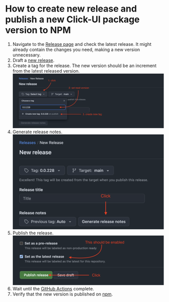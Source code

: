 # How to create new release and publish a new Click-UI package version to NPM

1. Navigate to the [Release page](https://github.com/ClickHouse/click-ui/releases) and check the latest release. It might already contain the changes you need, making a new version unnecessary.
2. Draft a [new release](https://github.com/ClickHouse/click-ui/releases/new).
3. Create a tag for the release. The new version should be an increment from the latest released version. ![Create tag instruction](./images/publish1.png)
4. Generate release notes. ![Release notes instruction](./images/publish2.png)
5. Publish the release. ![Release](./images/publish3.png)
6. Wait until the [GitHub Actions](https://github.com/ClickHouse/click-ui/actions) complete.
7. Verify that the new version is published on [npm](https://www.npmjs.com/package/@clickhouse/click-ui).
